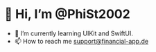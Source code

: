 # 👋 Hi, I’m @PhiSt2002
- 🌱 I’m currently learning UIKit and SwiftUI.
- 📫 How to reach me support@financial-app.de

